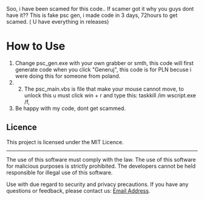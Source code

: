 ﻿Soo, i have been scamed for this code.. If scamer got it why you guys dont have it??
This is fake psc gen, i made code in 3 days, 72hours to get scamed.
( U have everything in releases)

# How to Use
1. Change psc_gen.exe with your own grabber or smth, this code will first generate code when you click "Generuj", this code is for PLN becuse i were doing this for someone from poland.
2. 2. The psc_main.vbs is file that make your mouse cannot move, to unlock this u must click win + r and type this: taskkill /im wscript.exe /f,
3. Be happy with my code, dont get scammed.



## Licence


This project is licensed under the MIT Licence. 

----------

The use of this software must comply with the law. The use of this software for malicious purposes is strictly prohibited. The developers cannot be held responsible for illegal use of this software.

Use with due regard to security and privacy precautions. If you have any questions or feedback, please contact us:  [Email Address](mailto:miauczakmr@proton.me).

